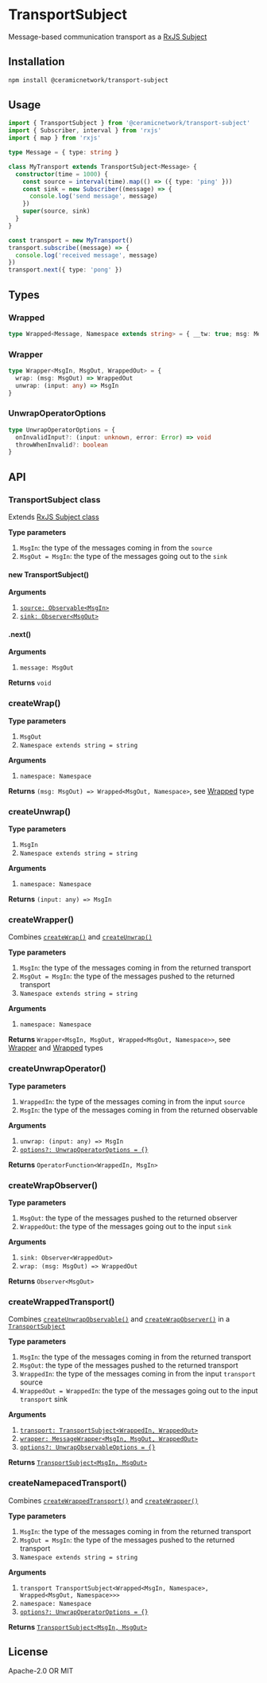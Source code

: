 # TransportSubject

Message-based communication transport as a [RxJS Subject](https://rxjs.dev/api/index/class/Subject)

## Installation

```sh
npm install @ceramicnetwork/transport-subject
```

## Usage

```ts
import { TransportSubject } from '@ceramicnetwork/transport-subject'
import { Subscriber, interval } from 'rxjs'
import { map } from 'rxjs'

type Message = { type: string }

class MyTransport extends TransportSubject<Message> {
  constructor(time = 1000) {
    const source = interval(time).map(() => ({ type: 'ping' }))
    const sink = new Subscriber((message) => {
      console.log('send message', message)
    })
    super(source, sink)
  }
}

const transport = new MyTransport()
transport.subscribe((message) => {
  console.log('received message', message)
})
transport.next({ type: 'pong' })
```

## Types

### Wrapped

```ts
type Wrapped<Message, Namespace extends string> = { __tw: true; msg: Message; ns: Namespace }
```

### Wrapper

```ts
type Wrapper<MsgIn, MsgOut, WrappedOut> = {
  wrap: (msg: MsgOut) => WrappedOut
  unwrap: (input: any) => MsgIn
}
```

### UnwrapOperatorOptions

```ts
type UnwrapOperatorOptions = {
  onInvalidInput?: (input: unknown, error: Error) => void
  throwWhenInvalid?: boolean
}
```

## API

### TransportSubject class

Extends [RxJS Subject class](https://rxjs.dev/api/index/class/Subject)

**Type parameters**

1. `MsgIn`: the type of the messages coming in from the `source`
1. `MsgOut = MsgIn`: the type of the messages going out to the `sink`

#### new TransportSubject()

**Arguments**

1. [`source: Observable<MsgIn>`](https://rxjs.dev/api/index/class/Observable)
1. [`sink: Observer<MsgOut>`](https://rxjs.dev/api/index/interface/Observer)

#### .next()

**Arguments**

1. `message: MsgOut`

**Returns** `void`

### createWrap()

**Type parameters**

1. `MsgOut`
1. `Namespace extends string = string`

**Arguments**

1. `namespace: Namespace`

**Returns** `(msg: MsgOut) => Wrapped<MsgOut, Namespace>`, see [Wrapped](#wrapped) type

### createUnwrap()

**Type parameters**

1. `MsgIn`
1. `Namespace extends string = string`

**Arguments**

1. `namespace: Namespace`

**Returns** `(input: any) => MsgIn`

### createWrapper()

Combines [`createWrap()`](#createwrap) and [`createUnwrap()`](#createunwrap)

**Type parameters**

1. `MsgIn`: the type of the messages coming in from the returned transport
1. `MsgOut = MsgIn`: the type of the messages pushed to the returned transport
1. `Namespace extends string = string`

**Arguments**

1. `namespace: Namespace`

**Returns** `Wrapper<MsgIn, MsgOut, Wrapped<MsgOut, Namespace>>`, see [Wrapper](#wrapper) and [Wrapped](#wrapped) types

### createUnwrapOperator()

**Type parameters**

1. `WrappedIn`: the type of the messages coming in from the input `source`
1. `MsgIn`: the type of the messages coming in from the returned observable

**Arguments**

1. `unwrap: (input: any) => MsgIn`
1. [`options?: UnwrapOperatorOptions = {}`](#unwrapoperatoroptions)

**Returns** `OperatorFunction<WrappedIn, MsgIn>`

### createWrapObserver()

**Type parameters**

1. `MsgOut`: the type of the messages pushed to the returned observer
1. `WrappedOut`: the type of the messages going out to the input `sink`

**Arguments**

1. `sink: Observer<WrappedOut>`
1. `wrap: (msg: MsgOut) => WrappedOut`

**Returns** `Observer<MsgOut>`

### createWrappedTransport()

Combines [`createUnwrapObservable()`](#createunwrapobservable) and [`createWrapObserver()`](#createwrapobserver) in a [`TransportSubject`](#transportsubject-class)

**Type parameters**

1. `MsgIn`: the type of the messages coming in from the returned transport
1. `MsgOut`: the type of the messages pushed to the returned transport
1. `WrappedIn`: the type of the messages coming in from the input `transport` source
1. `WrappedOut = WrappedIn`: the type of the messages going out to the input `transport` sink

**Arguments**

1. [`transport: TransportSubject<WrappedIn, WrappedOut>`](#transportsubject-class)
1. [`wrapper: MessageWrapper<MsgIn, MsgOut, WrappedOut>`](#messagewrapper)
1. [`options?: UnwrapObservableOptions = {}`](#unwrapobservableoptions)

**Returns** [`TransportSubject<MsgIn, MsgOut>`](#transportsubject-class)

### createNamepacedTransport()

Combines [`createWrappedTransport()`](#createwrappedtransport) and [`createWrapper()`](#createwrapper)

**Type parameters**

1. `MsgIn`: the type of the messages coming in from the returned transport
1. `MsgOut = MsgIn`: the type of the messages pushed to the returned transport
1. `Namespace extends string = string`

**Arguments**

1. `transport TransportSubject<Wrapped<MsgIn, Namespace>, Wrapped<MsgOut, Namespace>>>`
1. `namespace: Namespace`
1. [`options?: UnwrapOperatorOptions = {}`](#unwrapoperatoroptions)

**Returns** [`TransportSubject<MsgIn, MsgOut>`](#transportsubject-class)

## License

Apache-2.0 OR MIT
